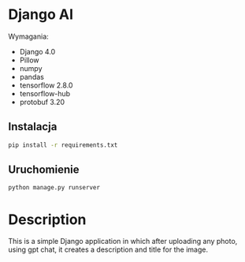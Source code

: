 # Django AI  
Wymagania:
- Django 4.0
- Pillow
- numpy
- pandas
- tensorflow 2.8.0
- tensorflow-hub
- protobuf 3.20

## Instalacja
```sh
pip install -r requirements.txt
```

## Uruchomienie
```sh
python manage.py runserver
```

# Description
This is a simple Django application in which after uploading any photo, using gpt chat, it creates a description and title for the image.

